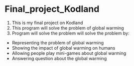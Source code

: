 # Final_project_Kodland

1. This is my final project on Kodland
2. This program will solve the problem of global warming
3. Program will solve the problem will solve the problem by:
  * Representing the problem of global warming
  * Showing the impact of global warming on humans
  * Allowing people play mini-games about global warming
  * Answering question about the global warming
